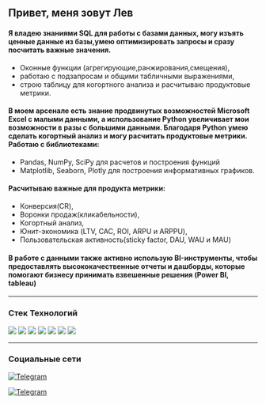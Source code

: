 ## Привет, меня зовут Лев

#### Я владею знаниями SQL для работы с базами данных, могу изъять ценные данные из базы,умею оптимизировать запросы и сразу посчитать важные значения.
+ Оконные функции (агрегирующие,ранжирования,смещения), 
+ работаю с подзапросам и общими табличными выражениями, 
+ строю таблицу для когортного анализа и расчитываю продуктовые метрики.

#### В моем арсенале есть знание продвинутых возможностей Microsoft Excel с малыми данными, а использование Python увеличивает мои возможности в разы с большими данными. Благодаря Python умею сделать когортный анализ и могу расчитать продуктовые метрики. Работаю с библиотеками:
+ Pandas, NumPy, SciPy для расчетов и построения функций 
+ Matplotlib, Seaborn, Plotly для построения информативных графиков.    

#### Расчитываю важные для продукта метрики: 
+ Конверсия(CR), 
+ Воронки продаж(кликабельности),
+ Когортный анализ, 
+ Юнит-экономика (LTV, CAC, ROI, ARPU и ARPPU),
+ Пользовательская активность(sticky factor, DAU, WAU и MAU)

#### В работе с данными также активно использую BI-инструменты, чтобы предоставлять высококачественные отчеты и дашборды, которые помогают бизнесу принимать взвешенные решения (Power BI, tableau)

___
### Стек Технологий

<img src="https://img.shields.io/badge/SQL-black?style=for-the-badge&logo=onlyoffice&logoColor=blue"/> <img src="https://img.shields.io/badge/python-black?style=for-the-badge&logo=python&logoColor=yellow">
<img src="https://img.shields.io/badge/Jupyter-black?style=for-the-badge&logo=jupyter&logoColor=yellow">
<img src="https://img.shields.io/badge/Microsoft Office-black?style=for-the-badge&logo=microsoftoffice&logoColor=gold">
<img src="https://img.shields.io/badge/СУБД-black?style=for-the-badge&logo=microsoftaccess&logoColor=green">
<img src="https://img.shields.io/badge/Power BI-black?style=for-the-badge&logo=powerbi&logoColor=yellow">
<img src="https://img.shields.io/badge/tableau -black?style=for-the-badge&logo=tableau&logoColor=blue">

___
### Социальные сети
[![Telegram](<https://img.shields.io/badge/Telegram -blue?style=for-the-badge&logo=telegram&logoColor=white>)](https://t.me/Levamale)

[![Telegram](<https://img.shields.io/badge/linkedin -blue?style=for-the-badge&logo=linkedin&logoColor=white>)](...)
